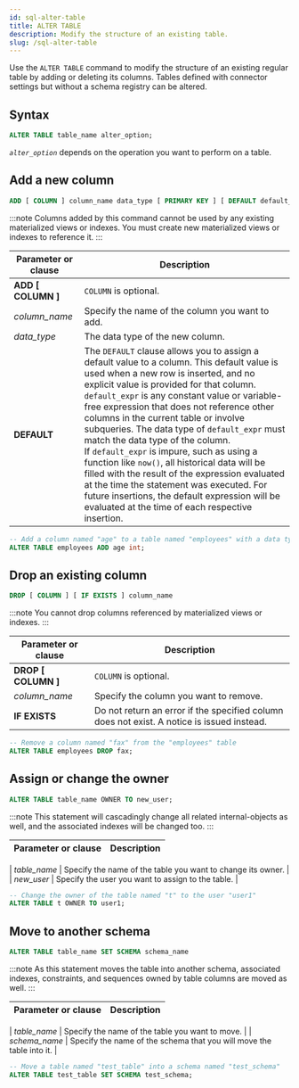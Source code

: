 ```yaml
---
id: sql-alter-table
title: ALTER TABLE
description: Modify the structure of an existing table.
slug: /sql-alter-table
---
```

<head>
  <link rel="canonical" href="https://docs.risingwave.com/docs/current/sql-alter-table/" />
</head>

Use the `ALTER TABLE` command to modify the structure of an existing regular table by adding or deleting its columns. Tables defined with connector settings but without a schema registry can be altered. 


## Syntax

```sql
ALTER TABLE table_name alter_option;
```

*`alter_option`* depends on the operation you want to perform on a table.

## Add a new column

```sql title=alter_option
ADD [ COLUMN ] column_name data_type [ PRIMARY KEY ] [ DEFAULT default_expr ]
```

:::note
Columns added by this command cannot be used by any existing materialized views or indexes. You must create new materialized views or indexes to reference it.
:::

| Parameter or clause | Description                                     |
| ------------------- | ----------------------------------------------- |
| **ADD [ COLUMN ]**  | `COLUMN` is optional.                           |
| *column_name*       | Specify the name of the column you want to add. |
| *data_type*         | The data type of the new column.                |
|**DEFAULT**|The `DEFAULT` clause allows you to assign a default value to a column. This default value is used when a new row is inserted, and no explicit value is provided for that column. `default_expr` is any constant value or variable-free expression that does not reference other columns in the current table or involve subqueries. The data type of `default_expr` must match the data type of the column.<br/>If `default_expr` is impure, such as using a function like `now()`, all historical data will be filled with the result of the expression evaluated at the time the statement was executed. For future insertions, the default expression will be evaluated at the time of each respective insertion.|

```sql title=Example
-- Add a column named "age" to a table named "employees" with a data type of integer
ALTER TABLE employees ADD age int;
```

## Drop an existing column

```sql title=alter_option
DROP [ COLUMN ] [ IF EXISTS ] column_name
```

:::note
You cannot drop columns referenced by materialized views or indexes.
:::

| Parameter or clause | Description                                                                                |
| ------------------- | ------------------------------------------------------------------------------------------ |
| **DROP [ COLUMN ]** | `COLUMN` is optional.                                                                      |
| *column_name*       | Specify the column you want to remove.                                                     |
| **IF EXISTS**       | Do not return an error if the specified column does not exist. A notice is issued instead. |

```sql title=Example
-- Remove a column named "fax" from the "employees" table
ALTER TABLE employees DROP fax;
```

## Assign or change the owner

```sql title=alter_option
ALTER TABLE table_name OWNER TO new_user;
```

:::note
This statement will cascadingly change all related internal-objects as well, and the associated indexes will be changed too.
:::

| Parameter or clause | Description                                     |
| ------------------- | ----------------------------------------------- |

| *table_name*       | Specify the name of the table you want to change its owner. |
| *new_user*         | Specify the user you want to assign to the table.               |

```sql title=Example
-- Change the owner of the table named "t" to the user "user1"
ALTER TABLE t OWNER TO user1;
```

## Move to another schema

```sql title=alter_option
ALTER TABLE table_name SET SCHEMA schema_name
```

:::note
As this statement moves the table into another schema, associated indexes, constraints, and sequences owned by table columns are moved as well.
:::

| Parameter or clause | Description                                     |
| ------------------- | ----------------------------------------------- |

| *table_name*       | Specify the name of the table you want to move. |
| *schema_name*         | Specify the name of the schema that you will move the table into it.               |

```sql title=Example
-- Move a table named "test_table" into a schema named "test_schema"
ALTER TABLE test_table SET SCHEMA test_schema;
```
